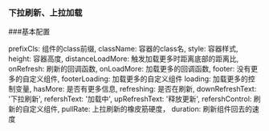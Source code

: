 ### 下拉刷新、上拉加载

###基本配置

prefixCls: 组件的class前缀,
className: 容器的class名,
style: 容器样式,
height: 容器高度,
distanceLoadMore: 触发加载更多时距离底部的距离比,
onRefresh: 刷新的回调函数,
onLoadMore: 加载更多的回调函数,
footer: 没有更多的自定义组件,
footerLoading: 加载更多的自定义组件
loading: 加载更多的控制变量,
hasMore: 是否有更多信息,
refreshing: 是否在刷新,
downRefreshText: '下拉刷新',
refershText: '加载中',
upRefreshText: '释放更新',
refershControl: 刷新的自定义组件,
pullRate: 上拉刷新的橡皮筋硬度，
duration: 刷新组件回去的速度